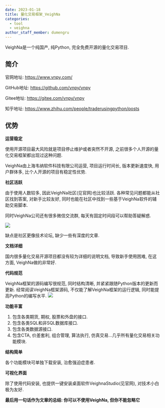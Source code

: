 ```yaml
---
date: 2023-01-18
title: 量化交易框架_VeighNa
categories:
  - tool
  - veighna
author_staff_member: dumengru
---
```


VeighNa是一个纯国产, 纯Python, 完全免费开源的量化交易项目.

## 简介

官网地址: https://www.vnpy.com/

GitHub地址: https://github.com/vnpy/vnpy

Gitee地址: https://gitee.com/vnpy/vnpy

知乎地址: https://www.zhihu.com/people/traderusingpython/posts

## 优势

**运营稳定**

使用开源项目最大风险就是项目停止维护或者突然不开源, 之前很多个人开源的量化交易框架都出现过这种问题.

VeighNa由上海韦纳软件科技有限公司运营, 项目运行时间长, 版本更新速度快, 用户群体多, 比个人开源的项目有稳定性优势.

**社区活跃**

由于使用人数较多, 因此VeighNa社区(见官网)也比较活跃. 各种常见问题都能从社区找到答案, 对新手比较友好, 同时也能在社区中找到一些基于VeighNa软件的辅助交易脚本.

同时VeighNa公司还有很多微信交流群, 每天有固定时间段可以帮助答疑解惑.

![]({{site.baseurl}}/images/202301182204.png)

缺点是社区更像技术论坛, 缺少一些有深度的文章.

**文档详细**

国内很多量化交易开源项目都没有较为详细的说明文档, 导致新手使用困难, 在这方面, VeighNa做的非常好.

**代码规范**

VeighNa框架的源码编写很规范, 同时结构清晰, 并紧紧跟随Python版本的更新而更新. 经常阅读VeighNa框架源码, 不仅能了解VeighNa框架的运行逻辑, 同时能提高Python的编写水平.
![]({{site.baseurl}}/images/202301182232.png)

**功能丰富**

1. 包含各类期货, 期权, 股票和外盘的接口.
2. 包含各类SQL和非SQL数据库接口.
3. 包含各类数据源接口.
4. 包含CTA, 价差套利, 组合管理, 算法执行, 仿真交易...几乎所有量化交易相关功能模块.

**结构简单**

各个功能模块可单独下载安装, 治愈强迫症患者.

**可视化界面**

除了使用代码安装, 也提供一键安装桌面软件VeighnaStudio(见官网), 对技术小白极为友好.

**最后用一句话作为文章的总结: 你可以不使用VeighNa, 但你不能忽略它**